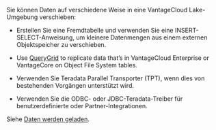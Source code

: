 Sie können Daten auf verschiedene Weise in eine VantageCloud Lake-Umgebung verschieben:

-   Erstellen Sie eine Fremdtabelle und verwenden Sie eine INSERT-SELECT-Anweisung, um kleinere Datenmengen aus einem externen Objektspeicher zu verschieben.

-   Use [QueryGrid](vyx1659391025497.md) to replicate data that’s in VantageCloud Enterprise or VantageCore on Object File System tables.

-   Verwenden Sie Teradata Parallel Transporter (TPT), wenn dies von bestehenden Vorgängen unterstützt wird.

-   Verwenden Sie die ODBC- oder JDBC-Teradata-Treiber für benutzerdefinierte oder Partner-Integrationen.

Siehe [Daten werden geladen](https://docs.teradata.com/access/sources/dita/topic?dita:topicPath=zye1681862891537.dita&utm_source=console&utm_medium=iph).
